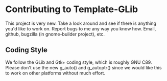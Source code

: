 # Contributing to Template-GLib

This project is very new.
Take a look around and see if there is anything you'd like to work on.
Report bugs to me any way you know how.
Email, github, bugzilla (in gnome-builder project), etc.

## Coding Style

We follow the GLib and Gtk+ coding style, which is roughly GNU C89.
Please don't use the new g_auto() and g_autoptr() since we would like
this to work on other platforms without much effort.

